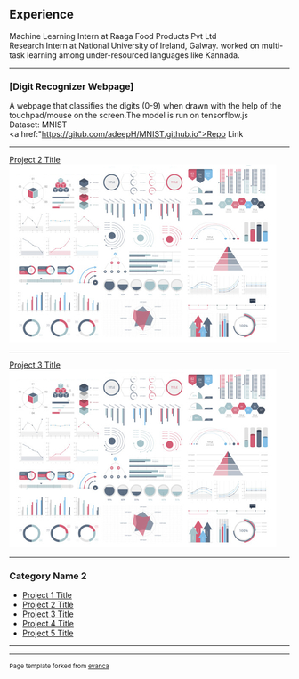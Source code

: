 ## Experience 
Machine Learning Intern at Raaga Food Products Pvt Ltd <br>
Research Intern at National University of Ireland, Galway. worked on 
multi-task learning among under-resourced languages like Kannada.

---

### [Digit Recognizer Webpage] 

A webpage that classifies the digits (0-9) when drawn with the help of the touchpad/mouse on the screen.The model is run on tensorflow.js
<br>
Dataset: MNIST
<br>
<a href:"https://gitub.com/adeepH/MNIST.github.io">Repo Link</a>

---
[Project 2 Title](/pdf/sample_presentation.pdf)
<img src="images/dummy_thumbnail.jpg?raw=true"/>

---
[Project 3 Title](http://example.com/)
<img src="images/dummy_thumbnail.jpg?raw=true"/>

---

### Category Name 2

- [Project 1 Title](http://example.com/)
- [Project 2 Title](http://example.com/)
- [Project 3 Title](http://example.com/)
- [Project 4 Title](http://example.com/)
- [Project 5 Title](http://example.com/)

---




---
<p style="font-size:11px">Page template forked from <a href="https://github.com/evanca/quick-portfolio">evanca</a></p>
<!-- Remove above link if you don't want to attibute -->

